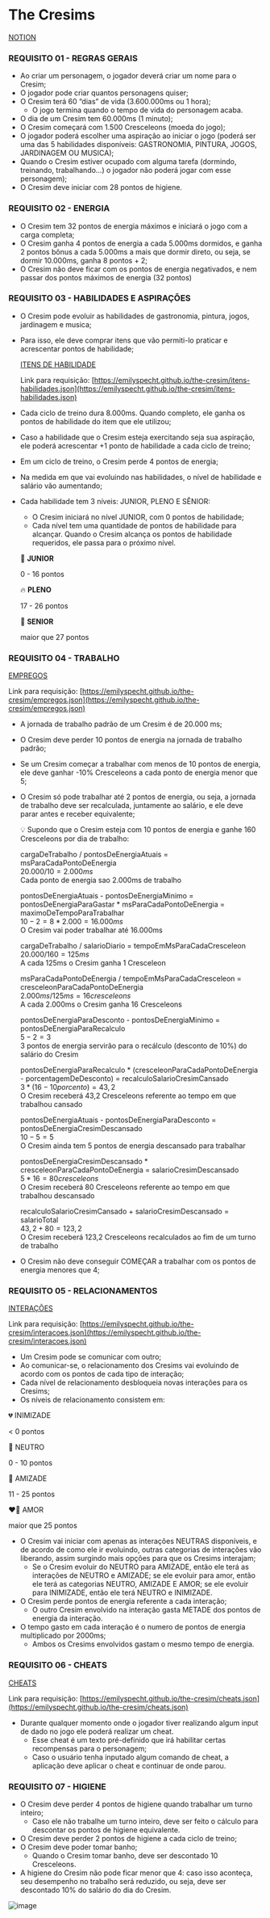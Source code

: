 # The Cresims

[NOTION](https://pouncing-paddleboat-749.notion.site/The-Cresims-9261c42c1b00420783bc90cf49ffb7c4)

### REQUISITO 01 - REGRAS GERAIS

- Ao criar um personagem, o jogador deverá criar um nome para o Cresim;
- O jogador pode criar quantos personagens quiser;
- O Cresim terá 60 “dias” de vida (3.600.000ms ou 1 hora);
    - O jogo termina quando o tempo de vida do personagem acaba.
- O dia de um Cresim tem 60.000ms (1 minuto);
- O Cresim começará com 1.500 Cresceleons (moeda do jogo);
- O jogador poderá escolher uma aspiração ao iniciar o jogo (poderá ser uma das 5 habilidades disponíveis: GASTRONOMIA, PINTURA, JOGOS, JARDINAGEM OU MUSICA);
- Quando o Cresim estiver ocupado com alguma tarefa (dormindo, treinando, trabalhando…) o jogador não poderá jogar com esse personagem);
- O Cresim deve iniciar com 28 pontos de higiene.

### REQUISITO 02 - ENERGIA

- O Cresim tem 32 pontos de energia máximos e iniciará o jogo com a carga completa;
- O Cresim ganha 4 pontos de energia a cada 5.000ms dormidos, e ganha 2 pontos bônus a cada 5.000ms a mais que dormir direto, ou seja, se dormir 10.000ms, ganha 8 pontos + 2;
- O Cresim não deve ficar com os pontos de energia negativados, e nem passar dos pontos máximos de energia (32 pontos)

### REQUISITO 03 - HABILIDADES E ASPIRAÇÕES

- O Cresim pode evoluir as habilidades de gastronomia, pintura, jogos, jardinagem e musica;
- Para isso, ele deve comprar itens que vão permiti-lo praticar e acrescentar pontos de habilidade;
    
    [ITENS DE HABILIDADE](https://pouncing-paddleboat-749.notion.site/ITENS-DE-HABILIDADE-e53fd35cd124496f888303b73f499a3a)
    
    Link para requisição: [https://emilyspecht.github.io/the-cresim/itens-habilidades.json](https://emilyspecht.github.io/the-cresim/itens-habilidades.json)
    
- Cada ciclo de treino dura 8.000ms. Quando completo, ele ganha os pontos de habilidade do item que ele utilizou;
- Caso a habilidade que o Cresim esteja exercitando seja sua aspiração, ele poderá acrescentar +1 ponto de habilidade a cada ciclo de treino;
- Em um ciclo de treino, o Cresim perde 4 pontos de energia;
- Na medida em que vai evoluindo nas habilidades, o nível de habilidade e salário vão aumentando;
- Cada habilidade tem 3 níveis: JUNIOR, PLENO E SÊNIOR:
    - O Cresim iniciará no nível JUNIOR, com 0 pontos de habilidade;
    - Cada nível tem uma quantidade de pontos de habilidade para alcançar. Quando o Cresim alcança os pontos de habilidade requeridos, ele passa para o próximo nível.
    
    🍼 **JUNIOR**
    
    0 - 16 pontos
    
    🔥 **PLENO**
    
    17 - 26 pontos
    
    👑 **SENIOR**
    
    maior que 27 pontos
    

### REQUISITO 04 - TRABALHO

[EMPREGOS](https://pouncing-paddleboat-749.notion.site/EMPREGOS-b37df020cad94ce7b015e7e21093db7b)

Link para requisição: [https://emilyspecht.github.io/the-cresim/empregos.json](https://emilyspecht.github.io/the-cresim/empregos.json)

- A jornada de trabalho padrão de um Cresim é de 20.000 ms;
- O Cresim deve perder 10 pontos de energia na jornada de trabalho padrão;
- Se um Cresim começar a trabalhar com menos de 10 pontos de energia, ele deve ganhar -10% Cresceleons a cada ponto de energia menor que 5;
- O Cresim só pode trabalhar até 2 pontos de energia, ou seja, a jornada de trabalho deve ser recalculada, juntamente ao salário, e ele deve parar antes e receber equivalente;
    
    <aside>
    💡 Supondo que o Cresim esteja com 10 pontos de energia e ganhe 160 Cresceleons por dia de trabalho:
    
    cargaDeTrabalho / pontosDeEnergiaAtuais = msParaCadaPontoDeEnergia  
    $20.000 / 10 = 2.000ms$  
    Cada ponto de energia sao 2.000ms de trabalho  
    
    pontosDeEnergiaAtuais - pontosDeEnergiaMinimo = pontosDeEnergiaParaGastar * msParaCadaPontoDeEnergia = maximoDeTempoParaTrabalhar  
    $10 - 2 = 8 * 2.000 = 16.000ms$  
    O Cresim vai poder trabalhar até 16.000ms  
    
    cargaDeTrabalho / salarioDiario = tempoEmMsParaCadaCresceleon  
    $20.000 / 160 = 125ms$  
    A cada 125ms o Cresim ganha 1 Cresceleon  
    
    msParaCadaPontoDeEnergia / tempoEmMsParaCadaCresceleon = cresceleonParaCadaPontoDeEnergia  
    $2.000ms / 125ms = 16 cresceleons$  
    A cada 2.000ms o Cresim ganha 16 Cresceleons  
    
    pontosDeEnergiaParaDesconto - pontosDeEnergiaMinimo = pontosDeEnergiaParaRecalculo  
    $5 - 2 = 3$  
    3 pontos de energia servirão para o recálculo (desconto de 10%) do salário do Cresim  
    
    pontosDeEnergiaParaRecalculo * (cresceleonParaCadaPontoDeEnergia - porcentagemDeDesconto) = recalculoSalarioCresimCansado  
    $3 * (16 - 10porcento) = 43,2$  
    O Cresim receberá 43,2 Cresceleons referente ao tempo em que trabalhou cansado  
    
    pontosDeEnergiaAtuais - pontosDeEnergiaParaDesconto = pontosDeEnergiaCresimDescansado  
    $10 - 5 = 5$  
    O Cresim ainda tem 5 pontos de energia descansado para trabalhar  
    
    pontosDeEnergiaCresimDescansado * cresceleonParaCadaPontoDeEnergia = salarioCresimDescansado  
    $5 * 16 = 80 cresceleons$   
    O Cresim receberá 80 Cresceleons referente ao tempo em que trabalhou descansado  
    
    recalculoSalarioCresimCansado + salarioCresimDescansado = salarioTotal  
    $43,2 + 80 = 123,2$  
    O Cresim receberá 123,2 Cresceleons recalculados ao fim de um turno de trabalho  
    
    </aside>
    
- O Cresim não deve conseguir COMEÇAR a trabalhar com os pontos de energia menores que 4;

### REQUISITO 05 - RELACIONAMENTOS

[INTERAÇÕES](https://pouncing-paddleboat-749.notion.site/INTERA-ES-99852c862c3e421693e208d8f0a4b88d)

Link para requisição: [https://emilyspecht.github.io/the-cresim/interacoes.json](https://emilyspecht.github.io/the-cresim/interacoes.json)

- Um Cresim pode se comunicar com outro;
- Ao comunicar-se, o relacionamento dos Cresims vai evoluindo de acordo com os pontos de cada tipo de interação;
- Cada nível de relacionamento desbloqueia novas interações para os Cresims;
- Os níveis de relacionamento consistem em:

 💔 INIMIZADE 

< 0 pontos

 🌱 NEUTRO 

0 - 10 pontos

 🍻 AMIZADE 

11 - 25 pontos

 ❤️‍🔥 AMOR 

maior que 25 pontos

- O Cresim vai iniciar com apenas as interações NEUTRAS disponíveis, e de acordo de como ele ir  evoluindo, outras categorias de interações vão liberando, assim surgindo mais opções para que os Cresims interajam;
    - Se o Cresim evoluir do NEUTRO para AMIZADE, então ele terá as interações de NEUTRO e AMIZADE; se ele evoluir para amor, então ele terá as categorias NEUTRO, AMIZADE E AMOR; se ele evoluir para INIMIZADE, então ele terá NEUTRO e INIMIZADE.
- O Cresim perde pontos de energia referente a cada interação;
    - O outro Cresim envolvido na interação gasta METADE dos pontos de energia da interação.
- O tempo gasto em cada interação é o numero de pontos de energia multiplicado por 2000ms;
    - Ambos os Cresims envolvidos gastam o mesmo tempo de energia.

### REQUISITO 06 - CHEATS

[CHEATS](https://pouncing-paddleboat-749.notion.site/CHEATS-232e71c966be4c869c57140f55d6d44d)

Link para requisição: [https://emilyspecht.github.io/the-cresim/cheats.json](https://emilyspecht.github.io/the-cresim/cheats.json)

- Durante qualquer momento onde o jogador tiver realizando algum input de dado no jogo ele poderá realizar um cheat.
    - Esse cheat é um texto pré-definido que irá habilitar certas recompensas para o personagem;
    - Caso o usuário tenha inputado algum comando de cheat, a aplicação deve aplicar o cheat e continuar de onde parou.

### REQUISITO 07 - HIGIENE

- O Cresim deve perder 4 pontos de higiene quando trabalhar um turno inteiro;
    - Caso ele não trabalhe um turno inteiro, deve ser feito o cálculo para descontar os pontos de higiene equivalente.
- O Cresim deve perder 2 pontos de higiene a cada ciclo de treino;
- O Cresim deve poder tomar banho;
    - Quando o Cresim tomar banho, deve ser descontado 10 Cresceleons.
- A higiene do Cresim não pode ficar menor que 4: caso isso aconteça, seu desempenho no trabalho será reduzido, ou seja, deve ser descontado 10% do salário do dia do Cresim.

![image](https://user-images.githubusercontent.com/61355223/197869025-0a45e135-1e44-42b5-9d74-09e4823b21d4.png)
